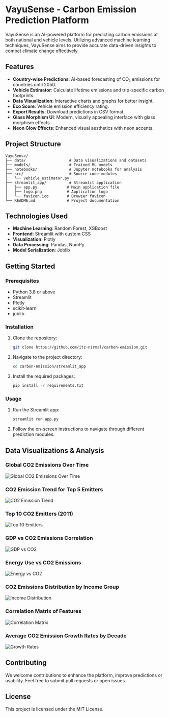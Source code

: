 # VayuSense - Carbon Emission Prediction Platform

VayuSense is an AI-powered platform for predicting carbon emissions at both national and vehicle levels. Utilizing advanced machine learning techniques, VayuSense aims to provide accurate data-driven insights to combat climate change effectively.

## Features

- **Country-wise Predictions**: AI-based forecasting of CO₂ emissions for countries until 2050.
- **Vehicle Estimator**: Calculate lifetime emissions and trip-specific carbon footprints.
- **Data Visualization**: Interactive charts and graphs for better insight.
- **Eco Score**: Vehicle emission efficiency rating.
- **Export Results**: Download predictions in CSV format.
- **Glass Morphism UI**: Modern, visually appealing interface with glass morphism effects.
- **Neon Glow Effects**: Enhanced visual aesthetics with neon accents.

## Project Structure

```
VayuSense/
├── data/                   # Data visualizations and datasets
├── models/                 # Trained ML models
├── notebooks/              # Jupyter notebooks for analysis
├── src/                    # Source code modules
│   └── vehicle_estimator.py
├── streamlit_app/          # Streamlit application
│   ├── app.py             # Main application file
│   ├── logo.png           # Application logo
│   └── favicon.ico        # Browser favicon
└── README.md              # Project documentation
```

## Technologies Used

- **Machine Learning**: Random Forest, XGBoost
- **Frontend**: Streamlit with custom CSS
- **Visualization**: Plotly
- **Data Processing**: Pandas, NumPy
- **Model Serialization**: Joblib

## Getting Started

### Prerequisites

- Python 3.8 or above
- Streamlit
- Plotly
- scikit-learn
- joblib

### Installation

1. Clone the repository:
   ```bash
   git clone https://github.com/itz-nirmal/carbon-emission.git
   ```

2. Navigate to the project directory:
   ```bash
   cd carbon-emission/streamlit_app
   ```

3. Install the required packages:
   ```bash
   pip install -r requirements.txt
   ```

### Usage

1. Run the Streamlit app:
   ```bash
   streamlit run app.py
   ```

2. Follow the on-screen instructions to navigate through different prediction modules.

## Data Visualizations & Analysis

### Global CO2 Emissions Over Time
![Global CO2 Emissions Over Time](data/Global%20CO2%20Emissions%20Over%20Time.png)

### CO2 Emission Trend for Top 5 Emitters
![CO2 Emission Trend](data/CO2%20Emission%20Trend%20for%20Top%205%20Emitters.png)

### Top 10 CO2 Emitters (2011)
![Top 10 Emitters](data/Top%2010%20CO2%20emitters%20in%202011.png)

### GDP vs CO2 Emissions Correlation
![GDP vs CO2](data/GDP%20vs%20CO2%20Emissions.png)

### Energy Use vs CO2 Emissions
![Energy vs CO2](data/Energy%20Use%20vs%20CO2%20Emissions.png)

### CO2 Emissions Distribution by Income Group
![Income Distribution](data/CO2%20Emissions%20Distribution%20by%20Income%20Group.png)

### Correlation Matrix of Features
![Correlation Matrix](data/Correlation%20Matrix%20of%20Features.png)

### Average CO2 Emission Growth Rates by Decade
![Growth Rates](data/Average%20CO2%20Emission%20Growth%20Rates%20by%20Decade.png)

## Contributing

We welcome contributions to enhance the platform, improve predictions or usability. Feel free to submit pull requests or open issues.

## License

This project is licensed under the MIT License.

